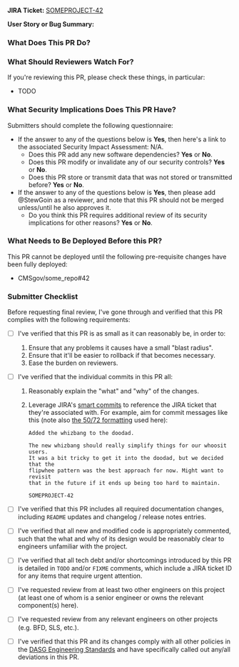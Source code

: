 <!--
You've got a Pull Request you want to submit? Awesome!
This PR template is here to help ensure you're setup for success:
  please fill it out to help ensure that your PR is complete and ready for approval.
-->

**JIRA Ticket:**
[SOMEPROJECT-42](https://jira.cms.gov/browse/SOMEPROJECT-42)

**User Story or Bug Summary:**
<!-- Please copy-paste the brief user story or bug description that this PR is intended to address. -->


### What Does This PR Do?

<!--
Add detailed discussion of changes here
This is likely a summary, or the complete contents, of your commit messages.
-->


### What Should Reviewers Watch For?

If you're reviewing this PR, please check these things, in particular:

* TODO

<!--
Add some items to the list above, or remove the entire section if it doesn't apply for some reason.

Common items include:
* Is this likely to address the goals expressed in the user story?
* Are any additional documentation updates needed?
* Are there any unhandled and/or untested edge cases you can think of?
* Is user input properly sanitized & handled?
* Does this make any backwards-incompatible changes that might break end user clients?
* Can you find any bugs if you run the code locally and test it manually?
-->


### What Security Implications Does This PR Have?

Submitters should complete the following questionnaire:

* If the answer to any of the questions below is **Yes**, then here's a link to the associated Security Impact Assessment: N/A.
    * Does this PR add any new software dependencies? **Yes** or **No**.
    * Does this PR modify or invalidate any of our security controls? **Yes** or **No**.
    * Does this PR store or transmit data that was not stored or transmitted before? **Yes** or **No**.
* If the answer to any of the questions below is **Yes**, then please add @StewGoin as a reviewer, and note that this PR should not be merged unless/until he also approves it.
    * Do you think this PR requires additional review of its security implications for other reasons? **Yes** or **No**.


### What Needs to Be Deployed Before this PR?

This PR cannot be deployed until the following pre-requisite changes have been fully deployed:

* CMSgov/some_repo#42

<!--
Add some items to the list above, or remove the entire section if it doesn't apply.

Common items include:
* Database migrations (which should always go out in PRs by themselves, to reduce risk).
* New features in external dependencies (e.g. BFD).
-->


### Submitter Checklist

Before requesting final review, I've gone through and verified that this PR complies with the following requirements:

* [ ] I've verified that this PR is as small as it can reasonably be, in order to:
    1. Ensure that any problems it causes have a small "blast radius".
    2. Ensure that it'll be easier to rollback if that becomes necessary.
    3. Ease the burden on reviewers.
* [ ] I've verified that the individual commits in this PR all:
    1. Reasonably explain the "what" and "why" of the changes.
    2. Leverage JIRA's [smart commits](https://confluence.atlassian.com/jirasoftwarecloud/processing-issues-with-smart-commits-788960027.html) to reference the JIRA ticket that they're associated with. For example, aim for commit messages like this (note also [the 50/72 formatting](https://stackoverflow.com/q/2290016) used here):
        
        ```
        Added the whizbang to the doodad.

        The new whizbang should really simplify things for our whoosit users.
        It was a bit tricky to get it into the doodad, but we decided that the
        flipwhee pattern was the best approach for now. Might want to revisit
        that in the future if it ends up being too hard to maintain.

        SOMEPROJECT-42
        ```
        
* [ ] I've verified that this PR includes all required documentation changes, including `README` updates and changelog / release notes entries.
* [ ] I've verified that all new and modified code is appropriately commented, such that the what and why of its design would be reasonably clear to engineers unfamiliar with the project.
* [ ] I've verified that all tech debt and/or shortcomings introduced by this PR is detailed in `TODO` and/or `FIXME` comments, which include a JIRA ticket ID for any items that require urgent attention.
* [ ] I've requested review from at least two other engineers on this project (at least one of whom is a senior engineer or owns the relevant component(s) here).
* [ ] I've requested review from any relevant engineers on other projects (e.g. BFD, SLS, etc.).
* [ ] I've verified that this PR and its changes comply with all other policies in the [DASG Engineering Standards](../policies/engineering_standards.md) and have specifically called out any/all deviations in this PR.
